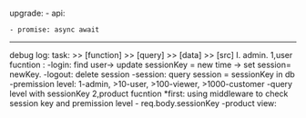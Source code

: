 upgrade:
    - api:

    - promise: async await
-----------------------------------------
debug log: task: >> [function] >> [query] >> [data] >> [src]
I. admin.
1,user fucntion :
    -login: find user-> update sessionKey = new time -> set session= newKey.
    -logout: delete session
    -session: query session = sessionKey in db
    -premission level: 1-admin, >10-user, >100-viewer, >1000-customer
        -query level with sessionKey
2,product fucntion
    *first: using middleware to check session key and premission level
        - req.body.sessionKey
    -product view: 
